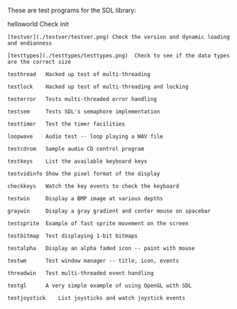 
These are test programs for the SDL library:

  helloworld  Check init

	[testver](./testver/testver.png) Check the version and dynamic loading and endianness

	[testtypes](./testtypes/testtypes.png)	Check to see if the data types are the correct size

	testhread	Hacked up test of multi-threading

	testlock	Hacked up test of multi-threading and locking

	testerror	Tests multi-threaded error handling

	testsem		Tests SDL's semaphore implementation

	testtimer	Test the timer facilities

	loopwave	Audio test -- loop playing a WAV file

	testcdrom	Sample audio CD control program

	testkeys	List the available keyboard keys

	testvidinfo	Show the pixel format of the display

	checkkeys	Watch the key events to check the keyboard

	testwin		Display a BMP image at various depths

	graywin		Display a gray gradient and center mouse on spacebar

	testsprite	Example of fast sprite movement on the screen

	testbitmap	Test displaying 1-bit bitmaps

	testalpha	Display an alpha faded icon -- paint with mouse

	testwm		Test window manager -- title, icon, events

	threadwin	Test multi-threaded event handling

	testgl		A very simple example of using OpenGL with SDL

	testjoystick	List joysticks and watch joystick events
